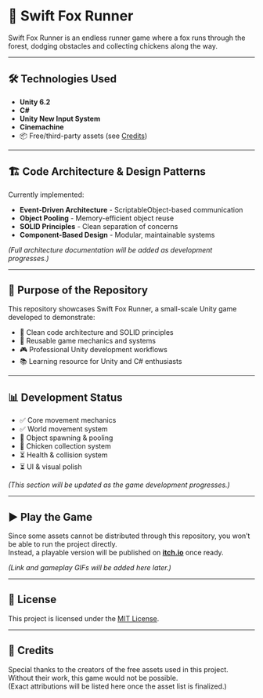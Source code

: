 # 🦊 Swift Fox Runner

Swift Fox Runner is an endless runner game where a fox runs through the forest, dodging obstacles and collecting chickens along the way.

---

## 🛠️ Technologies Used
- **Unity 6.2**  
- **C#**  
- **Unity New Input System**  
- **Cinemachine**  
- 📦 Free/third-party assets (see [Credits](#credits))

---

## 🏗️ Code Architecture & Design Patterns
Currently implemented:
- **Event-Driven Architecture** - ScriptableObject-based communication
- **Object Pooling** - Memory-efficient object reuse
- **SOLID Principles** - Clean separation of concerns
- **Component-Based Design** - Modular, maintainable systems

*(Full architecture documentation will be added as development progresses.)*

---

## 🎯 Purpose of the Repository
This repository showcases Swift Fox Runner, a small-scale Unity game developed to demonstrate:
- 🧹 Clean code architecture and SOLID principles
- 🔄 Reusable game mechanics and systems  
- 🎮 Professional Unity development workflows
- 📚 Learning resource for Unity and C# enthusiasts

---

## 📊 Development Status
- ✅ Core movement mechanics
- ✅ World movement system  
- 🚧 Object spawning & pooling
- 🚧 Chicken collection system
- ⏳ Health & collision system
- ⏳ UI & visual polish

*(This section will be updated as the game development progresses.)*

---

## ▶️ Play the Game
Since some assets cannot be distributed through this repository, you won’t be able to run the project directly.  
Instead, a playable version will be published on **[itch.io](https://itch.io/)** once ready.  

*(Link and gameplay GIFs will be added here later.)*

---

## 📄 License
This project is licensed under the [MIT License](LICENSE).

---

## 🙏 Credits
Special thanks to the creators of the free assets used in this project.  
Without their work, this game would not be possible.  
(Exact attributions will be listed here once the asset list is finalized.)
